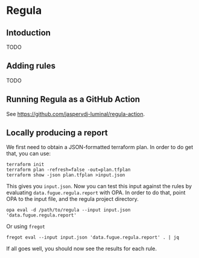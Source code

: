 # Regula

## Intoduction

TODO

## Adding rules

TODO

## Running Regula as a GitHub Action

See <https://github.com/jaspervdj-luminal/regula-action>.

## Locally producing a report

We first need to obtain a JSON-formatted terraform plan.  In order to do get
that, you can use:

    terraform init
    terraform plan -refresh=false -out=plan.tfplan
    terraform show -json plan.tfplan >input.json

This gives you `input.json`.  Now you can test this input against the rules by
evaluating `data.fugue.regula.report` with OPA.  In order to do that, point OPA
to the input file, and the regula project directory.

    opa eval -d /path/to/regula --input input.json 'data.fugue.regula.report'

Or using `fregot` 

    fregot eval --input input.json 'data.fugue.regula.report' . | jq

If all goes well, you should now see the results for each rule.
